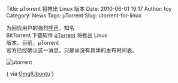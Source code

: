Title: µTorrent 将推出 Linux 版本
Date: 2010-06-01 19:17
Author: toy
Category: News
Tags: µTorrent
Slug: utorrent-for-linux

为回应用户的强烈[呼声](http://utorrentideas.uservoice.com/forums/47263-torrent-for-windows/suggestions/701286-make-a-utorrent-for-linux?ref=title)，知名  
BitTorrent 下载软件 [µTorrent](http://www.utorrent.com/) 将推出 Linux  
版本。目前，µTorrent  
官方已经确认这一消息，只是尚没有具体的发布时间表。

![utorrent](http://i.linuxtoy.org/images/2010/06/utorrent.png)

{ via
[Omg!Ubuntu](http://feedproxy.google.com/~r/d0od/~3/5zxP8Qu-xiQ/utorrent-is-coming-to-linux.html)
}
